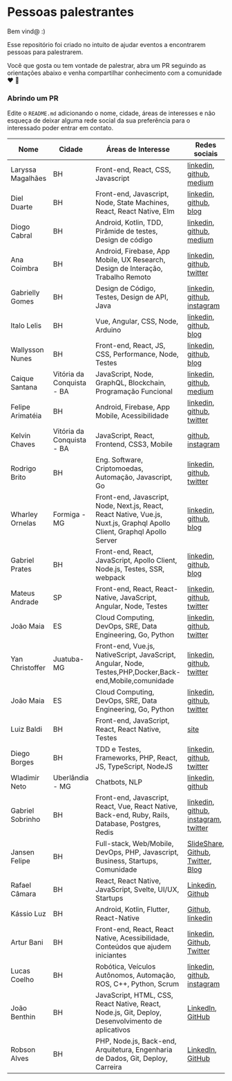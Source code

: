 
# Pessoas palestrantes

Bem vind@ :)

Esse repositório foi criado no intuito de ajudar eventos a encontrarem pessoas para palestrarem.

Você que gosta ou tem vontade de palestrar, abra um PR seguindo as orientações abaixo e venha compartilhar conhecimento com a comunidade :heart: :punch:

### Abrindo um PR

Edite o `README.md`  adicionando o  nome, cidade, áreas de interesses e não esqueça de deixar alguma rede social da sua preferência para o interessado poder entrar em contato.


| Nome | Cidade | Áreas de Interesse| Redes sociais
|--|--|--|--|
| Laryssa Magalhães | BH | Front-end, React, CSS, Javascript | [linkedin](https://www.linkedin.com/in/laryssa-magalhaes/), [github](https://github.com/laryssamagalhaes/), [medium](https://medium.com/@larymagal)
| Diel Duarte | BH | Front-end, Javascript, Node, State Machines, React, React Native, Elm | [linkedin](https://www.linkedin.com/in/dielduarte/), [github](https://github.com/dielduarte), [blog](https://dielduarte.github.io/blog/)
| Diogo Cabral | BH | Android, Kotlin, TDD, Pirâmide de testes, Design de código | [linkedin](https://www.linkedin.com/in/drcabral/), [github](https://github.com/drcabral), [medium](https://medium.com/@drkbral)
| Ana Coimbra | BH | Android, Firebase, App Mobile, UX Research, Design de Interação, Trabalho Remoto | [linkedin](https://www.linkedin.com/in/anacoimbrag/), [github](https://github.com/anacoimbrag), [twitter](https://twitter.com/anacoimbrag)
| Gabrielly Gomes | BH | Design de Código, Testes, Design de API, Java | [linkedin](https://www.linkedin.com/in/gabrielly-gomes-362770b0/), [github](https://github.com/GabriellyGomes), [instagram](https://www.instagram.com/gabyagomes/)
| Italo Lelis | BH | Vue, Angular, CSS, Node, Arduino | [linkedin](https://www.linkedin.com/in/italoleliscarvalho/), [github](https://github.com/italohdc), [blog](https://italolelis.com/)
| Wallysson Nunes | BH | Front-end, React, JS, CSS, Performance, Node, Testes | [linkedin](https://www.linkedin.com/in/wallynm/), [github](https://github.com/wallynm), [blog](https://medium.com/@wallynm)
| Caique Santana | Vitória da Conquista - BA | JavaScript, Node, GraphQL, Blockchain, Programação Funcional | [linkedin](https://www.linkedin.com/in/caique39/), [github](https://github.com/caique39), [medium](https://medium.com/@caique39/)
| Felipe Arimatéia | BH | Android, Firebase, App Mobile, Acessibilidade | [linkedin](https://www.linkedin.com/in/felipearimateia), [github](https://github.com/felipearimateia), [twitter](https://twitter.com/twiterdoari)
| Kelvin Chaves | Vitória da Conquista - BA | JavaScript, React, Frontend, CSS3, Mobile | [github](https://github.com/KelvinCS), [instagram](https://www.instagram.com/_kelvinchaves)
| Rodrigo Brito | BH | Eng. Software, Criptomoedas, Automação, Javascript, Go  | [linkedin](https://www.linkedin.com/in/rodrigo-brito-ab46a260/), [github](https://github.com/rodrigo-brito), [twitter](https://twitter.com/RodrigoFBrito)
| Wharley Ornelas | Formiga - MG | Front-end, Javascript, Node, Next.js, React, React Native, Vue.js, Nuxt.js, Graphql Apollo Client, Graphql Apollo Server | [linkedin](https://www.linkedin.com/in/wharley-ornelas-da-rocha-65420932/), [github](https://github.com/wharley), [blog](https://wharley.github.io)
| Gabriel Prates | BH | Front-end, React, JavaScript, Apollo Client, Node.js, Testes, SSR, webpack | [linkedin](https://www.linkedin.com/in/gabrielprates/), [github](https://github.com/gabsprates/), [blog](https://gabrielprates.com/)
| Mateus Andrade | SP | Front-end, React, React-Native, JavaScript, Angular, Node, Testes | [linkedin](https://www.linkedin.com/in/mateus-andrade-costa-neri/), [github](https://github.com/MateusAndrade/), [twitter](https://twitter.com/Mateus_Andrad_)
| João Maia | ES | Cloud Computing, DevOps, SRE, Data Engineering, Go, Python | [linkedin](https://www.linkedin.com/in/jvrmaia/), [github](https://github.com/jvrmaia/), [twitter](https://twitter.com/jvrmaia)
| Yan Christoffer | Juatuba-MG | Front-end, Vue.js, NativeScript, JavaScript, Angular, Node, Testes,PHP,Docker,Back-end,Mobile,comunidade | [linkedin](https://www.linkedin.com/in/yan-christoffer-4b401a135/), [github](https://github.com/yanccprogramador/), [twitter](https://twitter.com/yan_christoffer)
| João Maia | ES | Cloud Computing, DevOps, SRE, Data Engineering, Go, Python | [linkedin](https://www.linkedin.com/in/jvrmaia/), [github](https://github.com/jvrmaia/), [twitter](https://twitter.com/jvrmaia)
| Luiz Baldi | BH | Front-end, JavaScript, React, React Native, Testes | [site](http://luizbaldi.com/)
| Diego Borges | BH | TDD e Testes, Frameworks, PHP, React, JS, TypeScript, NodeJS | [linkedin](https://www.linkedin.com/in/eudiegoborgs/), [github](https://github.com/eudiegoborgs/), [twitter](https://twitter.com/eudiegoborgs_)
| Wladimir Neto | Uberlândia - MG | Chatbots, NLP | [linkedin](https://www.linkedin.com/in/wladimirteixeiraneto/), [github](https://github.com/wladneto)
| Gabriel Sobrinho | BH | Front-end, Javascript, React, Vue, React Native, Back-end, Ruby, Rails, Database, Postgres, Redis | [linkedin](https://www.linkedin.com/in/gabrielsobrinho/), [github](https://github.com/sobrinho), [instagram](https://www.instagram.com/gcsobrinho/), [twitter](https://twitter.com/sobrinho)
| Jansen Felipe | BH | Full-stack, Web/Mobile, DevOps, PHP, Javascript, Business, Startups, Comunidade | [SlideShare](https://pt.slideshare.net/jansenfelipe/presentations), [Github](https://github.com/jansenfelipe), [Twitter](https://twitter.com/jansenfelipe), [Blog](https://jansenfelipe.com.br)
| Rafael Câmara | BH | React, React Native, JavaScript, Svelte, UI/UX, Startups | [Linkedin](http://linkedin.com/in/rafaelcamaram/), [Github](http://github.com/rafaelcamaram)
| Kássio Luz | BH | Android, Kotlin, Flutter, React-Native | [Github](https://github.com/KassioVieira), [linkedin](https://linkedin.com/in/kassio-vieira-luz/)
| Artur Bani | BH | Front-end, React, React Native, Acessibilidade, Conteúdos que ajudem iniciantes | [linkedin](https://www.linkedin.com/in/arturbani/), [Github](https://github.com/arturbani), [Twitter](https://twitter.com/artrbni)
| Lucas Coelho | BH | Robótica, Veículos Autônomos, Automação, ROS, C++, Python, Scrum | [linkedin](https://www.linkedin.com/in/lucascoelhof/), [github](https://github.com/lucascoelhof), [instagram](https://www.instagram.com/lucascoelhof/)
| João Benthin | BH | JavaScript, HTML, CSS, React Native, React, Node.js, Git, Deploy, Desenvolvimento de aplicativos | [LinkedIn](https://www.linkedin.com/in/joaobenthin), [GitHub](https://github.com/joaobenthin)
| Robson Alves | BH | PHP, Node.js, Back-end, Arquitetura, Engenharia de Dados, Git, Deploy, Carreira | [LinkedIn](https://www.linkedin.com/in/robsonalvesbh), [GitHub](https://github.com/robsonalvesbh)
